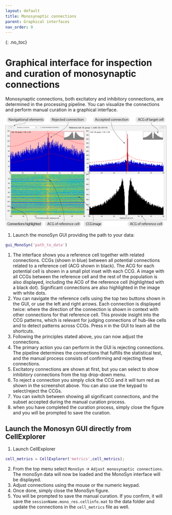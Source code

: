 ```yaml
---
layout: default
title: Monosynaptic connections
parent: Graphical interfaces
nav_order: 9
---
```

{: .no_toc}
# Graphical interface for inspection and curation of monosynaptic connections

Monosynaptic connections, both excitatory and inhibitory connections, are determined in the processing pipeline. You can visualize the connections and perform manual curation in a graphical interface. 

![](https://raw.githubusercontent.com/petersenpeter/common_resources/main/images/MonoSyn3.png)

1. Launch the monoSyn GUI providing the path to your data:
```m
gui_MonoSyn('path_to_data')
```
1. The interface shows you a reference cell together with related connections. CCGs (shown in blue) between all potential connections related to a reference cell (ACG shown in black). The ACG for each potential cell is shown in a small plot inset with each CCG. A image with all CCGs between the reference cell and the rest of the population is also displayed, including the ACG of the reference cell (highlighted with a black dot). Significant connections are also highlighted in the image with white dots. 
2. You can navigate the reference cells using the top two buttons shown in the GUI, or use the left and right arrows. Each connection is displayed twice: where the direction of the connection is shown in context with other connections for that reference cell. This provide insight into the CCG patterns, which is relevant for judging connections of hub-like cells and to detect patterns across CCGs. Press `H` in the GUI to learn all the shortcuts.
2. Following the principles stated above, you can now adjust the connections. 
3. The primary action you can perform in the GUI is rejecting connections. The pipeline determines the connections that fulfills the statistical test, and the manual process consists of confirming and rejecting these connections.
4. Excitatory connections are shown at first, but you can select to show inhibitory connections from the top drop-down menu.
5. To reject a connection you simply click the CCG and it will turn red as shown in the screenshot above. You can also use the keypad to select/reject the CCGs.
5. You can switch between showing all significant connections, and the subset accepted during the manual curation process.
5. when you have completed the curation process, simply close the figure and you will be prompted to save the curation.

## Launch the Monosyn GUI directly from CellExplorer
1. Launch CellExplorer
```m
cell_metrics = CellExplorer('metrics',cell_metrics); 
```
2. From the top menu select `MonoSyn` -> `Adjust monosynaptic connections`. The monoSyn data will now be loaded and the MonoSyn interface will be displayed.
3. Adjust connections using the mouse or the numeric keypad. 
3. Once done, simply close the MonoSyn figure. 
4. You will be prompted to save the manual curation. If you confirm, it will save the `sessionName.mono_res.cellinfo.mat` to the data folder and update the connections in the `cell_metrics` file as well.